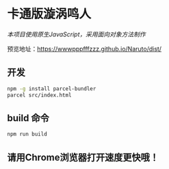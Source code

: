 # 卡通版漩涡鸣人

*本项目使用原生JavaScript，采用面向对象方法制作*

预览地址：https://wwwpppfffzzz.github.io/Naruto/dist/


## 开发
```bash
npm -g install parcel-bundler
parcel src/index.html
```

## build 命令
```bash
npm run build
```


## 请用Chrome浏览器打开速度更快哦！



